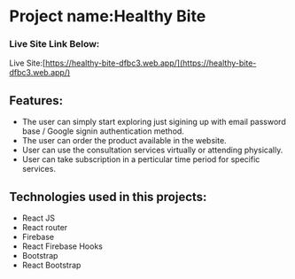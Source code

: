 # Project name:Healthy Bite
### Live Site  Link Below:
Live Site:[https://healthy-bite-dfbc3.web.app/](https://healthy-bite-dfbc3.web.app/)

## Features:
* The user can simply start exploring just sigining up with email password base / Google signin authentication method.
* The user can order the product available in the website.
* User can use the consultation services virtually or attending physically.
* User can take subscription in a perticular time period for specific services.

## Technologies used in this projects:
* React JS
* React router
* Firebase
* React Firebase Hooks
* Bootstrap
* React Bootstrap

